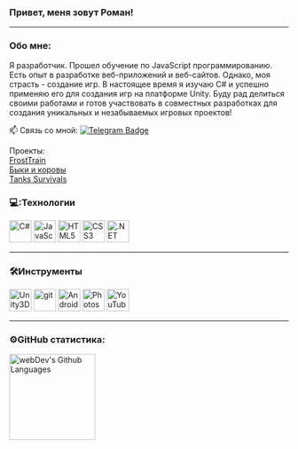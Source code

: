 ### Привет, меня зовут Роман!

---

### Обо мне:
Я разработчик. Прошел обучение по JavaScript программированию. Есть опыт в разработке веб-приложений и веб-сайтов. Однако, моя страсть - создание игр. В настоящее время я изучаю C# и успешно применяю его для создания игр на платформе Unity. Буду рад делиться своими работами и готов участвовать в совместных разработках для создания уникальных и незабываемых игровых проектов!

📫 Связь со мной: [![Telegram Badge](https://img.shields.io/badge/-Roman-blue?style=flat&logo=Telegram&logoColor=white)](https://t.me/Roman_zu)

Проекты:
<br><a href="https://yandex.ru/games/app/210436">FrostTrain</a>
<br><a href="https://yandex.ru/games/app/192576">Быки и коровы</a>
<br><a href="https://yandex.ru/games/app/238803">Tanks Survivals</a>


### 💻:Технологии  
<div align="left">  
  <a href="https://learn.microsoft.com/en-us/dotnet/csharp/"><img src="https://profilinator.rishav.dev/skills-assets/csharp-original.svg" title="C#" alt="C#" height="40"/></a>
  <a href="https://learn.javascript.ru/?ysclid=lsnk5lxwem617084230"><img src="https://profilinator.rishav.dev/skills-assets/javascript-original.svg" title="JavaScript" alt="JavaScript" height="40"/></a>
  <a href="https://en.wikipedia.org/wiki/HTML5"><img src="https://profilinator.rishav.dev/skills-assets/html5-original-wordmark.svg" title="HTML5" alt="HTML5" height="40"/></a>
  <a href="https://www.w3schools.com/css/"><img src="https://profilinator.rishav.dev/skills-assets/css3-original-wordmark.svg" title="CSS3" alt="CSS3" height="40"/></a>
  <a href="https://dotnet.microsoft.com/en-us/download/dotnet-framework"><img src="https://profilinator.rishav.dev/skills-assets/dot-net-original-wordmark.svg" title=".NET" alt=".NET" height="40"/></a>
</div>

---

### 🛠Инструменты  
<div align="left">
  <a href="https://unity.com/ru"><img src="https://profilinator.rishav.dev/skills-assets/unity.png" title="Unity3D" alt="Unity3D" height="40"/></a>
  <a href="https://github.com/"><img src="https://profilinator.rishav.dev/skills-assets/git-scm-icon.svg" title="git" alt="git" height="40"/></a>
  <a href="https://developer.android.com/studio"><img src="https://profilinator.rishav.dev/skills-assets/android-original-wordmark.svg" title="Android" alt="Android" height="40"/></a>
  <a href="https://www.adobe.com/ru/products/photoshop.html"><img src="https://upload.wikimedia.org/wikipedia/commons/a/af/Adobe_Photoshop_CC_icon.svg" title="Photoshop" alt="Photoshop" width="40" height="40"/></a>
  <a href="https://www.youtube.com/"><img src="https://upload.wikimedia.org/wikipedia/commons/0/09/YouTube_full-color_icon_%282017%29.svg" title="YouTube" alt="YouTube" height="40"/></a>
</div>  

---

### ⚙️GitHub статистика: 
  <img height="155px" align="left" alt="webDev's Github Languages" src="https://github-readme-stats-sigma-five.vercel.app/api/top-langs/?username=MrWhi1te&layout=compact&theme=vision-friendly-dark" />
<!--
**MrWhi1te/MrWhi1te** is a ✨ _special_ ✨ repository because its `README.md` (this file) appears on your GitHub profile.

Here are some ideas to get you started:

- 🔭 I’m currently working on ...
- 🌱 I’m currently learning ...
- 👯 I’m looking to collaborate on ...
- 🤔 I’m looking for help with ...
- 💬 Ask me about ...
- 📫 How to reach me: ...
- 😄 Pronouns: ...
- ⚡ Fun fact: ...
-->
